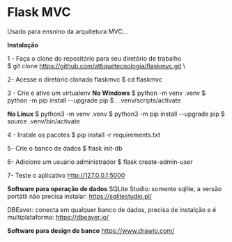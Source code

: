# Flask MVC

Usado para ensnino da arquitetura MVC...

**Instalação**

1 - Faça o clone do repositório para seu diretório de trabalho \
$ git clone https://github.com/attiquetecnologia/flaskmvc.git \

2- Acesse o diretório clonado flaskmvc
$ cd flaskmvc

3 - Crie e ative um virtualenv
**No Windows**
$ python -m venv .venv
$ python -m pip install --upgrade pip
$ . .venv/scripts/activate

**No Linux**
$ python3 -m venv .venv
$ python3 -m pip install --upgrade pip
$ source .venv/bin/activate

4 - Instale os pacotes
$ pip install -r requirements.txt

5- Crie o banco de dados
$ flask init-db

6- Adicione um usuário administrador
$ flask create-admin-user

7- Teste o aplicativo
http://127.0.0.1:5000


**Software para operação de dados**
SQLite Studio: somente sqlite, a versão portátil não precisa instalar: https://sqlitestudio.pl/

DBEaver: conecta em qualquer banco de dados, precisa de instalção e é multiplataforma: https://dbeaver.io/


**Software para design de banco**
https://www.drawio.com/
